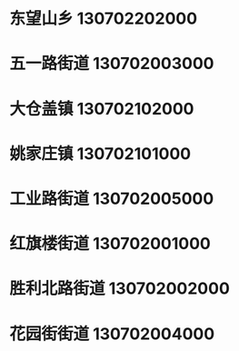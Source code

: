 # 东望山乡 130702202000
# 五一路街道 130702003000
# 大仓盖镇 130702102000
# 姚家庄镇 130702101000
# 工业路街道 130702005000
# 红旗楼街道 130702001000
# 胜利北路街道 130702002000
# 花园街街道 130702004000
